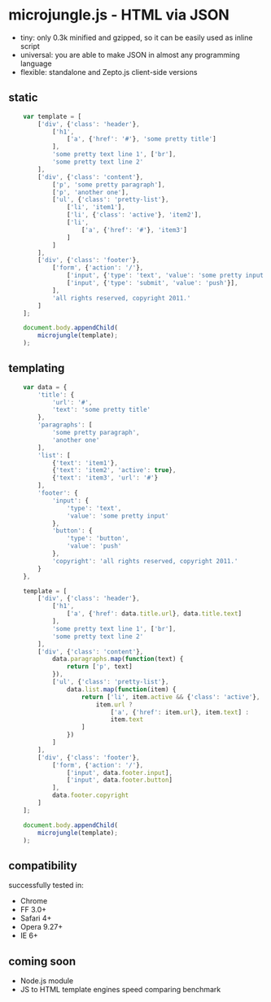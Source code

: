 # microjungle.js - HTML via JSON

- tiny: only 0.3k minified and gzipped, so it can be easily used as inline script
- universal: you are able to make JSON in almost any programming language
- flexible: standalone and Zepto.js client-side versions

## static

```javascript
    var template = [
        ['div', {'class': 'header'},
            ['h1',
                ['a', {'href': '#'}, 'some pretty title']
            ],
            'some pretty text line 1', ['br'],
            'some pretty text line 2'
        ],
        ['div', {'class': 'content'},
            ['p', 'some pretty paragraph'],
            ['p', 'another one'],
            ['ul', {'class': 'pretty-list'},
                ['li', 'item1'],
                ['li', {'class': 'active'}, 'item2'],
                ['li',
                    ['a', {'href': '#'}, 'item3']
                ]
            ]
        ],
        ['div', {'class': 'footer'},
            ['form', {'action': '/'},
                ['input', {'type': 'text', 'value': 'some pretty input'}],
                ['input', {'type': 'submit', 'value': 'push'}],
            ],
            'all rights reserved, copyright 2011.'
        ]
    ];

    document.body.appendChild(
        microjungle(template);
    );
```

## templating

```javascript
    var data = {
        'title': {
            'url': '#',
            'text': 'some pretty title'
        },
        'paragraphs': [
            'some pretty paragraph',
            'another one'
        ],
        'list': [
            {'text': 'item1'},
            {'text': 'item2', 'active': true},
            {'text': 'item3', 'url': '#'}
        ],
        'footer': {
            'input': {
                'type': 'text',
                'value': 'some pretty input'
            },
            'button': {
                'type': 'button',
                'value': 'push'
            },
            'copyright': 'all rights reserved, copyright 2011.'
        }
    },

    template = [
        ['div', {'class': 'header'},
            ['h1',
                ['a', {'href': data.title.url}, data.title.text]
            ],
            'some pretty text line 1', ['br'],
            'some pretty text line 2'
        ],
        ['div', {'class': 'content'},
            data.paragraphs.map(function(text) {
                return ['p', text]
            }),
            ['ul', {'class': 'pretty-list'},
                data.list.map(function(item) {
                    return ['li', item.active && {'class': 'active'},
                        item.url ?
                            ['a', {'href': item.url}, item.text] :
                            item.text
                    ]
                })
            ]
        ],
        ['div', {'class': 'footer'},
            ['form', {'action': '/'},
                ['input', data.footer.input],
                ['input', data.footer.button]
            ],
            data.footer.copyright
        ]
    ];

    document.body.appendChild(
        microjungle(template);
    );
```

## compatibility
successfully tested in:

- Chrome
- FF 3.0+
- Safari 4+
- Opera 9.27+
- IE 6+

## coming soon
- Node.js module
- JS to HTML template engines speed comparing benchmark
